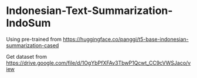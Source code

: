 # Indonesian-Text-Summarization-IndoSum

Using pre-trained from https://huggingface.co/panggi/t5-base-indonesian-summarization-cased

Get dataset from https://drive.google.com/file/d/1OgYbPfXFAv3TbwP1Qcwt_CC9cVWSJaco/view
